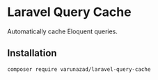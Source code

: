 # Laravel Query Cache

Automatically cache Eloquent queries.

## Installation
```bash
composer require varunazad/laravel-query-cache

